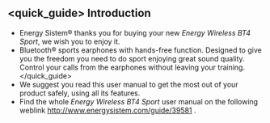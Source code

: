 ## <quick_guide> Introduction

* Energy Sistem® thanks you for buying your new *Energy Wireless BT4 Sport*, we wish you to enjoy it.
* Bluetooth® sports earphones with hands-free function. Designed to give you the freedom you need to do sport enjoying great sound quality. Control your calls from the earphones without leaving your training.
</quick_guide>
* We suggest you read this user manual to get the most out of your product safely, using all its features.
* <unique>Find the whole *Energy Wireless BT4 Sport* user manual on the following weblink http://www.energysistem.com/guide/39581 </unique>. 
